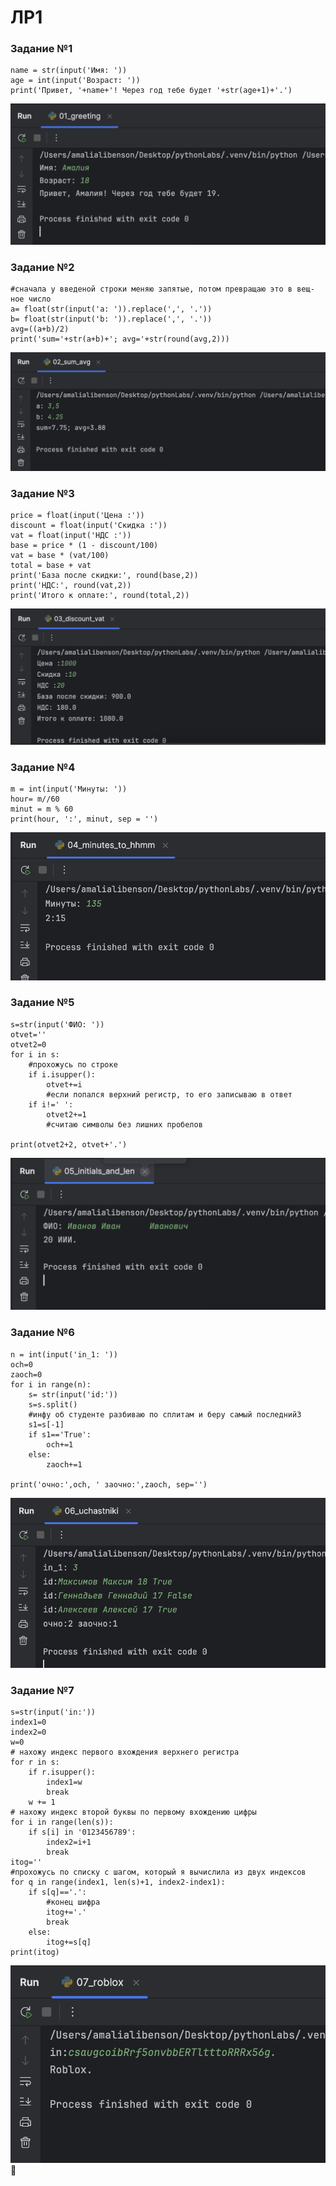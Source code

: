 # ЛР1
### Задание №1
```
name = str(input('Имя: '))
age = int(input('Возраст: '))
print('Привет, '+name+'! Через год тебе будет '+str(age+1)+'.')
```
![имя и возраст](/images/lab01/ex01.png)

### Задание №2
```
#сначала у введеной строки меняю запятые, потом превращаю это в вещ-ное число
a= float(str(input('a: ')).replace(',', '.'))
b= float(str(input('b: ')).replace(',', '.'))
avg=((a+b)/2)
print('sum='+str(a+b)+'; avg='+str(round(avg,2)))
```
![nomer 2](/images/lab01/ex02.png)

### Задание №3
```
price = float(input('Цена :'))
discount = float(input('Скидка :'))
vat = float(input('НДС :'))
base = price * (1 - discount/100)
vat = base * (vat/100)
total = base + vat
print('База после скидки:', round(base,2))
print('НДС:', round(vat,2))
print('Итого к оплате:', round(total,2))
```
![nomer 2](/images/lab01/ex03.png)

### Задание №4
```
m = int(input('Минуты: '))
hour= m//60
minut = m % 60
print(hour, ':', minut, sep = '')
```
![nomer 2](/images/lab01/ex04.png)

### Задание №5
```
s=str(input('ФИО: '))
otvet=''
otvet2=0
for i in s:
    #прохожусь по строке
    if i.isupper():
        otvet+=i
        #если попался верхний регистр, то его записываю в ответ
    if i!=' ':
        otvet2+=1
        #считаю символы без лишних пробелов

print(otvet2+2, otvet+'.')
```
![nomer 2](/images/lab01/ex05.png)

### Задание №6
```
n = int(input('in_1: '))
och=0
zaoch=0
for i in range(n):
    s= str(input('id:'))
    s=s.split()
    #инфу об студенте разбиваю по сплитам и беру самый последний3
    s1=s[-1]
    if s1=='True':
        och+=1
    else:
        zaoch+=1

print('очно:',och, ' заочно:',zaoch, sep='')
```
![nomer 2](/images/lab01/ex06.png)

### Задание №7
```
s=str(input('in:'))
index1=0
index2=0
w=0
# нахожу индекс первого вхождения верхнего регистра
for r in s:
    if r.isupper():
        index1=w
        break
    w += 1
# нахожу индекс второй буквы по первому вхождению цифры
for i in range(len(s)):
    if s[i] in '0123456789':
        index2=i+1
        break
itog=''
#прохожусь по списку с шагом, который я вычислила из двух индексов
for q in range(index1, len(s)+1, index2-index1):
    if s[q]=='.':
        #конец шифра
        itog+='.'
        break
    else:
        itog+=s[q]
print(itog)
```
![nomer 2](/images/lab01/ex07.png)
🤍
